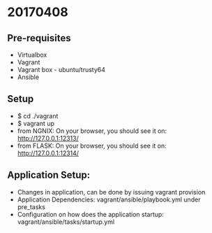 # 20170408
## Pre-requisites
* Virtualbox
* Vagrant
* Vagrant box - ubuntu/trusty64
* Ansible

## Setup
* $ cd ./vagrant
* $ vagrant up
* from NGNIX: On your browser, you should see it on: http://127.0.0.1:12313/
* from FLASK: On your browser, you should see it on: http://127.0.0.1:12314/

## Application Setup:
* Changes in application, can be done by issuing vagrant provision
* Application Dependencies: vagrant/ansible/playbook.yml under pre_tasks
* Configuration on how does the application startup: vagrant/ansible/tasks/startup.yml
